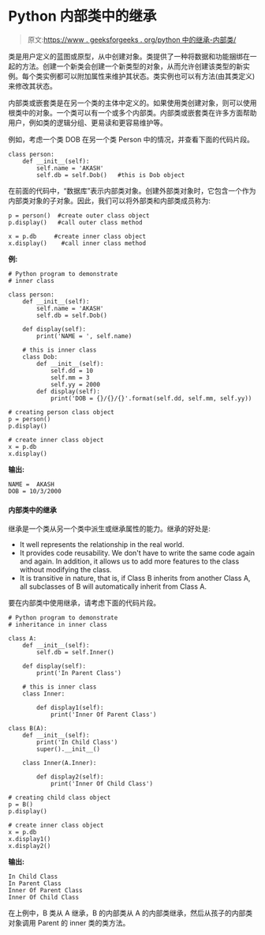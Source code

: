 # Python 内部类中的继承

> 原文:[https://www . geeksforgeeks . org/python 中的继承-内部类/](https://www.geeksforgeeks.org/inheritance-in-python-inner-class/)

类是用户定义的蓝图或原型，从中创建对象。类提供了一种将数据和功能捆绑在一起的方法。创建一个新类会创建一个新类型的对象，从而允许创建该类型的新实例。每个类实例都可以附加属性来维护其状态。类实例也可以有方法(由其类定义)来修改其状态。

内部类或嵌套类是在另一个类的主体中定义的。如果使用类创建对象，则可以使用根类中的对象。一个类可以有一个或多个内部类。内部类或嵌套类在许多方面帮助用户，例如类的逻辑分组、更易读和更容易维护等。

例如，考虑一个类 DOB 在另一个类 Person 中的情况，并查看下面的代码片段。

```
class person:
    def __init__(self):
        self.name = 'AKASH'
        self.db = self.Dob()   #this is Dob object

```

在前面的代码中，“数据库”表示内部类对象。创建外部类对象时，它包含一个作为内部类对象的子对象。因此，我们可以将外部类和内部类成员称为:

```
p = person()  #create outer class object
p.display()   #call outer class method

x = p.db     #create inner class object
x.display()    #call inner class method

```

**例:**

```
# Python program to demonstrate
# inner class

class person:
    def __init__(self):
        self.name = 'AKASH'
        self.db = self.Dob()

    def display(self):
        print('NAME = ', self.name)

    # this is inner class
    class Dob:
        def __init__(self):
            self.dd = 10
            self.mm = 3
            self.yy = 2000
        def display(self):
            print('DOB = {}/{}/{}'.format(self.dd, self.mm, self.yy))

# creating person class object
p = person()
p.display()

# create inner class object
x = p.db
x.display()
```

**输出:**

```
NAME =  AKASH
DOB = 10/3/2000

```

#### 内部类中的继承

继承是一个类从另一个类中派生或继承属性的能力。继承的好处是:

*   It well represents the relationship in the real world.
*   It provides code reusability. We don't have to write the same code again and again. In addition, it allows us to add more features to the class without modifying the class.
*   It is transitive in nature, that is, if Class B inherits from another Class A, all subclasses of B will automatically inherit from Class A.

要在内部类中使用继承，请考虑下面的代码片段。

```
# Python program to demonstrate
# inheritance in inner class

class A:
    def __init__(self):
        self.db = self.Inner()

    def display(self):
        print('In Parent Class')

    # this is inner class
    class Inner:

        def display1(self):
            print('Inner Of Parent Class')

class B(A):
    def __init__(self):
        print('In Child Class')
        super().__init__()

    class Inner(A.Inner):

        def display2(self):
            print('Inner Of Child Class')

# creating child class object
p = B()
p.display()

# create inner class object
x = p.db
x.display1()
x.display2()
```

**输出:**

```
In Child Class
In Parent Class
Inner Of Parent Class
Inner Of Child Class

```

在上例中，B 类从 A 继承，B 的内部类从 A 的内部类继承，然后从孩子的内部类对象调用 Parent 的 inner 类的类方法。